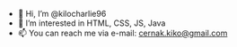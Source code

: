 - 👋 Hi, I’m @kilocharlie96
- 👀 I’m interested in HTML, CSS, JS, Java
- 📫 You can reach me via e-mail: cernak.kiko@gmail.com

<!---
kilocharlie96/kilocharlie96 is a ✨ special ✨ repository because its `README.md` (this file) appears on your GitHub profile.
You can click the Preview link to take a look at your changes.
--->

